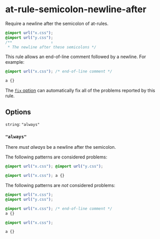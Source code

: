 # at-rule-semicolon-newline-after

Require a newline after the semicolon of at-rules.

<!-- prettier-ignore -->
```css
@import url("x.css");
@import url("y.css");
/**                 ↑
 * The newline after these semicolons */
```

This rule allows an end-of-line comment followed by a newline. For example:

<!-- prettier-ignore -->
```css
@import url("x.css"); /* end-of-line comment */

a {}
```

The [`fix` option](https://github.com/stylelint/stylelint/tree/14.16.1/docs/user-guide/usage/options.md#fix) can automatically fix all of the problems reported by this rule.

## Options

`string`: `"always"`

### `"always"`

There _must always_ be a newline after the semicolon.

The following patterns are considered problems:

<!-- prettier-ignore -->
```css
@import url("x.css"); @import url("y.css");
```

<!-- prettier-ignore -->
```css
@import url("x.css"); a {}
```

The following patterns are _not_ considered problems:

<!-- prettier-ignore -->
```css
@import url("x.css");
@import url("y.css");
```

<!-- prettier-ignore -->
```css
@import url("x.css"); /* end-of-line comment */
a {}
```

<!-- prettier-ignore -->
```css
@import url("x.css");

a {}
```
